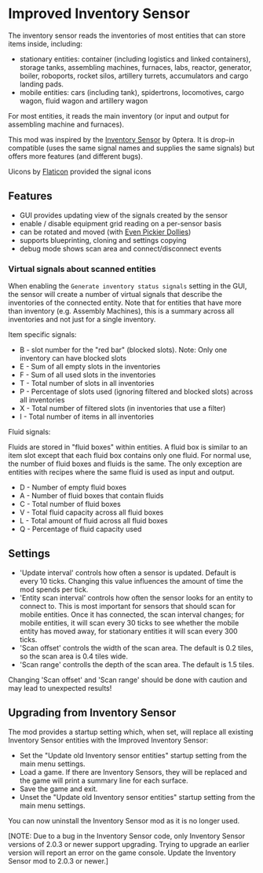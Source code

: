# Improved Inventory Sensor

The inventory sensor reads the inventories of most entities that can store items inside, including:

* stationary entities: container (including logistics and linked containers), storage tanks, assembling machines, furnaces, labs, reactor, generator, boiler, roboports, rocket silos, artillery turrets, accumulators and cargo landing pads.
* mobile entities: cars (including tank), spidertrons, locomotives, cargo wagon, fluid wagon and artillery wagon

For most entities, it reads the main inventory (or input and output for assembling machine and furnaces).

This mod was inspired by the [Inventory Sensor](https://mods.factorio.com/mod/Inventory%20Sensor) by 0ptera. It is drop-in compatible (uses the same
signal names and supplies the same signals) but offers more features (and different bugs).

Uicons by [Flaticon](https://www.flaticon.com/uicons) provided the signal icons

## Features

* GUI provides updating view of the signals created by the sensor
* enable / disable equipment grid reading on a per-sensor basis
* can be rotated and moved (with [Even Pickier Dollies](https://mods.factorio.com/mod/even-pickier-dollies))
* supports blueprinting, cloning and settings copying
* debug mode shows scan area and connect/disconnect events

### Virtual signals about scanned entities

When enabling the `Generate inventory status signals` setting in the GUI, the sensor will create a number of virtual signals that describe the inventories of the connected entity. Note that for entities that have more than inventory (e.g. Assembly Machines), this is a summary across all inventories and not just for a single inventory.

Item specific signals:

* B - slot number for the "red bar" (blocked slots). Note: Only one inventory can have blocked slots
* E - Sum of all empty slots in the inventories
* F - Sum of all used slots in the inventories
* T - Total number of slots in all inventories
* P - Percentage of slots used (ignoring filtered and blocked slots) across all inventories
* X - Total number of filtered slots (in inventories that use a filter)
* I - Total number of items in all inventories

Fluid signals:

Fluids are stored in "fluid boxes" within entities. A fluid box is similar to an item slot except that each fluid box contains only one fluid. For normal use, the number of fluid boxes and fluids is the same. The only exception are entities with recipes where the same fluid is used as input and output.

* D - Number of empty fluid boxes
* A - Number of fluid boxes that contain fluids
* C - Total number of fluid boxes
* V - Total fluid capacity across all fluid boxes
* L - Total amount of fluid across all fluid boxes
* Q - Percentage of fluid capacity used

## Settings

* 'Update interval' controls how often a sensor is updated. Default is every 10 ticks. Changing this value influences the amount of time the mod spends per tick.
* 'Entity scan interval' controls how often the sensor looks for an entity to connect to. This is most important for sensors that should scan for mobile entities. Once it has connected, the scan interval changes; for mobile entities, it will scan every 30 ticks to see whether the mobile entity has moved away, for stationary entities it will scan every 300 ticks.
* 'Scan offset' controls the width of the scan area. The default is 0.2 tiles, so the scan area is 0.4 tiles wide.
* 'Scan range' controlls the depth of the scan area. The default is 1.5 tiles.

Changing 'Scan offset' and 'Scan range' should be done with caution and may lead to unexpected results!

## Upgrading from Inventory Sensor

The mod provides a startup setting which, when set, will replace all existing Inventory Sensor entities with the Improved Inventory Sensor:

* Set the "Update old Inventory sensor entities" startup setting from the main menu settings.
* Load a game. If there are Inventory Sensors, they will be replaced and the game will print a summary line for each surface.
* Save the game and exit.
* Unset the "Update old Inventory sensor entities" startup setting from the main menu settings.

You can now uninstall the Inventory Sensor mod as it is no longer used.

[NOTE: Due to a bug in the Inventory Sensor code, only Inventory Sensor versions of 2.0.3 or newer support upgrading. Trying to upgrade an earlier version will report an error on the game console. Update the Inventory Sensor mod to 2.0.3 or newer.]
